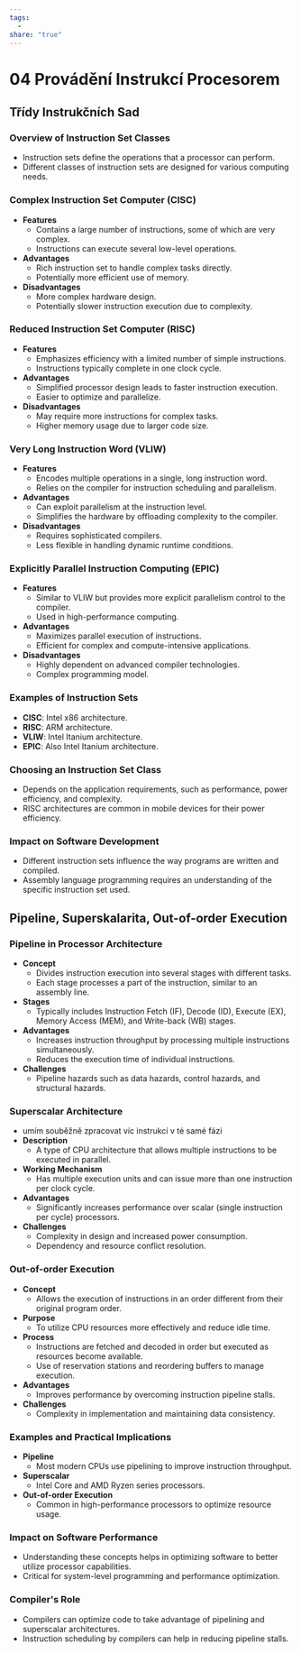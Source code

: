 ```yaml
---
tags:
  - 
share: "true"
---
```


# 04 Provádění Instrukcí Procesorem

## Třídy Instrukčních Sad

### Overview of Instruction Set Classes

- Instruction sets define the operations that a processor can perform.
- Different classes of instruction sets are designed for various computing needs.

### Complex Instruction Set Computer (CISC)

- **Features**
	- Contains a large number of instructions, some of which are very complex.
	- Instructions can execute several low-level operations.
- **Advantages**
	- Rich instruction set to handle complex tasks directly.
	- Potentially more efficient use of memory.
- **Disadvantages**
	- More complex hardware design.
	- Potentially slower instruction execution due to complexity.

### Reduced Instruction Set Computer (RISC)

- **Features**
	- Emphasizes efficiency with a limited number of simple instructions.
	- Instructions typically complete in one clock cycle.
- **Advantages**
	- Simplified processor design leads to faster instruction execution.
	- Easier to optimize and parallelize.
- **Disadvantages**
	- May require more instructions for complex tasks.
	- Higher memory usage due to larger code size.

### Very Long Instruction Word (VLIW)

- **Features**
	- Encodes multiple operations in a single, long instruction word.
	- Relies on the compiler for instruction scheduling and parallelism.
- **Advantages**
	- Can exploit parallelism at the instruction level.
	- Simplifies the hardware by offloading complexity to the compiler.
- **Disadvantages**
	- Requires sophisticated compilers.
	- Less flexible in handling dynamic runtime conditions.

### Explicitly Parallel Instruction Computing (EPIC)

- **Features**
	- Similar to VLIW but provides more explicit parallelism control to the compiler.
	- Used in high-performance computing.
- **Advantages**
	- Maximizes parallel execution of instructions.
	- Efficient for complex and compute-intensive applications.
- **Disadvantages**
	- Highly dependent on advanced compiler technologies.
	- Complex programming model.

### Examples of Instruction Sets

- **CISC**: Intel x86 architecture.
- **RISC**: ARM architecture.
- **VLIW**: Intel Itanium architecture.
- **EPIC**: Also Intel Itanium architecture.

### Choosing an Instruction Set Class

- Depends on the application requirements, such as performance, power efficiency, and complexity.
- RISC architectures are common in mobile devices for their power efficiency.

### Impact on Software Development

- Different instruction sets influence the way programs are written and compiled.
- Assembly language programming requires an understanding of the specific instruction set used.

## Pipeline, Superskalarita, Out-of-order Execution

### Pipeline in Processor Architecture

- **Concept**
	- Divides instruction execution into several stages with different tasks.
	- Each stage processes a part of the instruction, similar to an assembly line.
- **Stages**
	- Typically includes Instruction Fetch (IF), Decode (ID), Execute (EX), Memory Access (MEM), and Write-back (WB) stages.
- **Advantages**
	- Increases instruction throughput by processing multiple instructions simultaneously.
	- Reduces the execution time of individual instructions.
- **Challenges**
	- Pipeline hazards such as data hazards, control hazards, and structural hazards.

### Superscalar Architecture

- umím souběžně zpracovat víc instrukcí v té samé fázi
- **Description**
	- A type of CPU architecture that allows multiple instructions to be executed in parallel.
- **Working Mechanism**
	- Has multiple execution units and can issue more than one instruction per clock cycle.
- **Advantages**
	- Significantly increases performance over scalar (single instruction per cycle) processors.
- **Challenges**
	- Complexity in design and increased power consumption.
	- Dependency and resource conflict resolution.

### Out-of-order Execution

- **Concept**
	- Allows the execution of instructions in an order different from their original program order.
- **Purpose**
	- To utilize CPU resources more effectively and reduce idle time.
- **Process**
	- Instructions are fetched and decoded in order but executed as resources become available.
	- Use of reservation stations and reordering buffers to manage execution.
- **Advantages**
	- Improves performance by overcoming instruction pipeline stalls.
- **Challenges**
	- Complexity in implementation and maintaining data consistency.

### Examples and Practical Implications

- **Pipeline**
	- Most modern CPUs use pipelining to improve instruction throughput.
- **Superscalar**
	- Intel Core and AMD Ryzen series processors.
- **Out-of-order Execution**
	- Common in high-performance processors to optimize resource usage.

### Impact on Software Performance

- Understanding these concepts helps in optimizing software to better utilize processor capabilities.
- Critical for system-level programming and performance optimization.

### Compiler's Role

- Compilers can optimize code to take advantage of pipelining and superscalar architectures.
- Instruction scheduling by compilers can help in reducing pipeline stalls.

